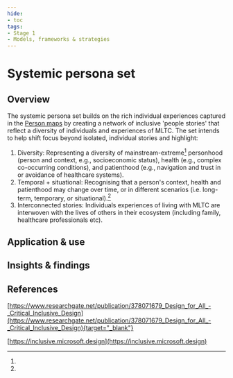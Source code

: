 ```yaml
---
hide:
- toc
tags:
- Stage 1
- Models, frameworks & strategies
---
```


# Systemic persona set

## Overview

The systemic persona set builds on the rich individual experiences captured in the [Person maps](person-maps.md) by creating a network of inclusive 'people stories' that reflect a diversity of individuals and experiences of MLTC. The set intends to help shift focus beyond isolated, individual stories and highlight: 

1.	Diversity: Representing a diversity of mainstream-extreme[^1] personhood (person and context, e.g., socioeconomic status), health (e.g., complex co-occurring conditions), and patienthood (e.g., navigation and trust in or avoidance of healthcare systems). 
2.	Temporal + situational: Recognising that a person's context, health and patienthood may change over time, or in different scenarios (i.e. long-term, temporary, or situational).[^2]
3.	Interconnected stories: Individuals experiences of living with MLTC are interwoven with the lives of others in their ecosystem (including family, healthcare professionals etc).

## Application & use

## Insights & findings

## References 

[^1]: 
  [https://www.researchgate.net/publication/378071679_Design_for_All_-_Critical_Inclusive_Design](https://www.researchgate.net/publication/378071679_Design_for_All_-_Critical_Inclusive_Design){target="_blank"}

[^2]:
  [https://inclusive.microsoft.design](https://inclusive.microsoft.design)
